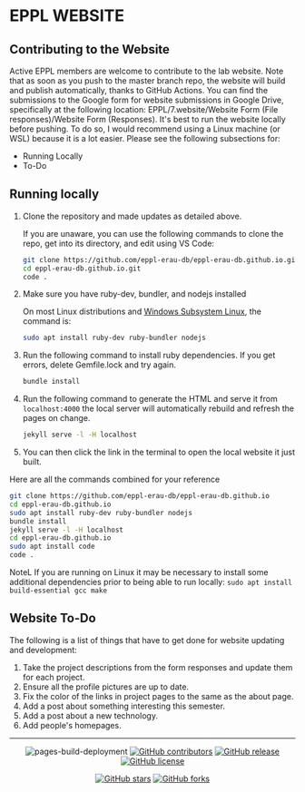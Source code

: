 # EPPL WEBSITE


## Contributing to the Website

Active EPPL members are welcome to contribute to the lab website. Note that as soon as you push to the master branch repo, the website will build and publish automatically, thanks to GitHub Actions. You can find the submissions to the Google form for website submissions in Google Drive, specifically at the following location:  EPPL/7.website/Website Form (File responses)/Website Form (Responses). It's best to run the website locally before pushing. To do so, I would recommend using a Linux machine (or WSL) because it is a lot easier. Please see the following subsections for:
- Running Locally
- To-Do

## Running locally

1. Clone the repository and made updates as detailed above.
   
    If you are unaware, you can use the following commands to clone the repo, get into its directory, and edit using VS Code:
    ```bash
    git clone https://github.com/eppl-erau-db/eppl-erau-db.github.io.git
    cd eppl-erau-db.github.io.git
    code .
    ```
1. Make sure you have ruby-dev, bundler, and nodejs installed
    
    On most Linux distributions and [Windows Subsystem Linux](https://learn.microsoft.com/en-us/windows/wsl/about), the command is:
    ```bash
    sudo apt install ruby-dev ruby-bundler nodejs
    ```
1. Run the following command to install ruby dependencies. If you get errors, delete Gemfile.lock and try again.

    ```bash
    bundle install
    ```

1. Run the following command to generate the HTML and serve it from `localhost:4000` the local server will automatically rebuild and refresh the pages on change.

    ```bash
    jekyll serve -l -H localhost
    ```
1. You can then click the link in the terminal to open the local website it just built.

Here are all the commands combined for your reference
```bash
git clone https://github.com/eppl-erau-db/eppl-erau-db.github.io
cd eppl-erau-db.github.io
sudo apt install ruby-dev ruby-bundler nodejs
bundle install
jekyll serve -l -H localhost
cd eppl-erau-db.github.io
sudo apt install code
code .
```

NoteL If you are running on Linux it may be necessary to install some additional dependencies prior to being able to run locally: `sudo apt install build-essential gcc make`

## Website To-Do

The following is a list of things that have to get done for website updating and development:

1. Take the project descriptions from the form responses and update them for each project. 
1. Ensure all the profile pictures are up to date.
1. Fix the color of the links in project pages to the same as the about page. 
1. Add a post about something interesting this semester. 
1. Add a post about a new technology.
1. Add people's homepages.
---
<div align="center">
    
![pages-build-deployment](https://github.com/academicpages/academicpages.github.io/actions/workflows/pages/pages-build-deployment/badge.svg)
[![GitHub contributors](https://img.shields.io/github/contributors/academicpages/academicpages.github.io.svg)](https://github.com/academicpages/academicpages.github.io/graphs/contributors)
[![GitHub release](https://img.shields.io/github/v/release/academicpages/academicpages.github.io)](https://github.com/academicpages/academicpages.github.io/releases/latest)
[![GitHub license](https://img.shields.io/github/license/academicpages/academicpages.github.io?color=blue)](https://github.com/academicpages/academicpages.github.io/blob/master/LICENSE)

[![GitHub stars](https://img.shields.io/github/stars/academicpages/academicpages.github.io)](https://github.com/academicpages/academicpages.github.io)
[![GitHub forks](https://img.shields.io/github/forks/academicpages/academicpages.github.io)](https://github.com/academicpages/academicpages.github.io/fork)
</div>
